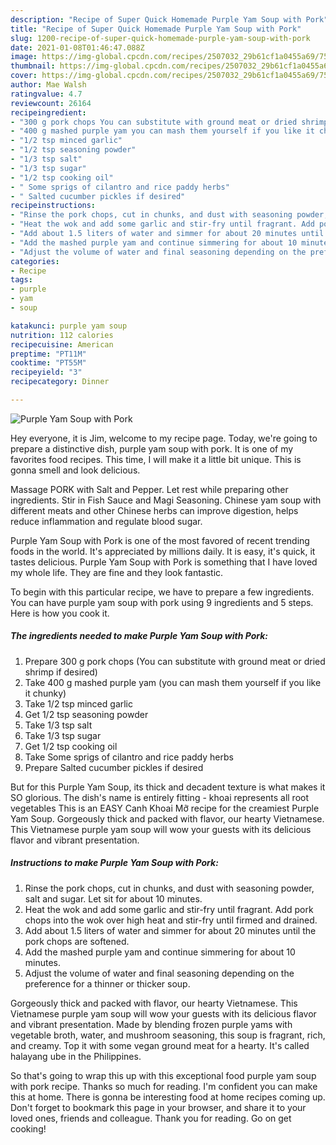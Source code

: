 ```yaml
---
description: "Recipe of Super Quick Homemade Purple Yam Soup with Pork"
title: "Recipe of Super Quick Homemade Purple Yam Soup with Pork"
slug: 1200-recipe-of-super-quick-homemade-purple-yam-soup-with-pork
date: 2021-01-08T01:46:47.088Z
image: https://img-global.cpcdn.com/recipes/2507032_29b61cf1a0455a69/751x532cq70/purple-yam-soup-with-pork-recipe-main-photo.jpg
thumbnail: https://img-global.cpcdn.com/recipes/2507032_29b61cf1a0455a69/751x532cq70/purple-yam-soup-with-pork-recipe-main-photo.jpg
cover: https://img-global.cpcdn.com/recipes/2507032_29b61cf1a0455a69/751x532cq70/purple-yam-soup-with-pork-recipe-main-photo.jpg
author: Mae Walsh
ratingvalue: 4.7
reviewcount: 26164
recipeingredient:
- "300 g pork chops You can substitute with ground meat or dried shrimp if desired"
- "400 g mashed purple yam you can mash them yourself if you like it chunky"
- "1/2 tsp minced garlic"
- "1/2 tsp seasoning powder"
- "1/3 tsp salt"
- "1/3 tsp sugar"
- "1/2 tsp cooking oil"
- " Some sprigs of cilantro and rice paddy herbs"
- " Salted cucumber pickles if desired"
recipeinstructions:
- "Rinse the pork chops, cut in chunks, and dust with seasoning powder, salt and sugar. Let sit for about 10 minutes."
- "Heat the wok and add some garlic and stir-fry until fragrant. Add pork chops into the wok over high heat and stir-fry until firmed and drained."
- "Add about 1.5 liters of water and simmer for about 20 minutes until the pork chops are softened."
- "Add the mashed purple yam and continue simmering for about 10 minutes."
- "Adjust the volume of water and final seasoning depending on the preference for a thinner or thicker soup."
categories:
- Recipe
tags:
- purple
- yam
- soup

katakunci: purple yam soup 
nutrition: 112 calories
recipecuisine: American
preptime: "PT11M"
cooktime: "PT55M"
recipeyield: "3"
recipecategory: Dinner

---
```



![Purple Yam Soup with Pork](https://img-global.cpcdn.com/recipes/2507032_29b61cf1a0455a69/751x532cq70/purple-yam-soup-with-pork-recipe-main-photo.jpg)

Hey everyone, it is Jim, welcome to my recipe page. Today, we're going to prepare a distinctive dish, purple yam soup with pork. It is one of my favorites food recipes. This time, I will make it a little bit unique. This is gonna smell and look delicious.

Massage PORK with Salt and Pepper. Let rest while preparing other ingredients. Stir in Fish Sauce and Magi Seasoning. Chinese yam soup with different meats and other Chinese herbs can improve digestion, helps reduce inflammation and regulate blood sugar.

Purple Yam Soup with Pork is one of the most favored of recent trending foods in the world. It's appreciated by millions daily. It is easy, it's quick, it tastes delicious. Purple Yam Soup with Pork is something that I have loved my whole life. They are fine and they look fantastic.


To begin with this particular recipe, we have to prepare a few ingredients. You can have purple yam soup with pork using 9 ingredients and 5 steps. Here is how you cook it.

<!--inarticleads1-->

##### The ingredients needed to make Purple Yam Soup with Pork:

1. Prepare 300 g pork chops (You can substitute with ground meat or dried shrimp if desired)
1. Take 400 g mashed purple yam (you can mash them yourself if you like it chunky)
1. Take 1/2 tsp minced garlic
1. Get 1/2 tsp seasoning powder
1. Take 1/3 tsp salt
1. Take 1/3 tsp sugar
1. Get 1/2 tsp cooking oil
1. Take  Some sprigs of cilantro and rice paddy herbs
1. Prepare  Salted cucumber pickles if desired


But for this Purple Yam Soup, its thick and decadent texture is what makes it SO glorious. The dish&#39;s name is entirely fitting - khoai represents all root vegetables This is an EASY Canh Khoai Mỡ recipe for the creamiest Purple Yam Soup. Gorgeously thick and packed with flavor, our hearty Vietnamese. This Vietnamese purple yam soup will wow your guests with its delicious flavor and vibrant presentation. 

<!--inarticleads2-->

##### Instructions to make Purple Yam Soup with Pork:

1. Rinse the pork chops, cut in chunks, and dust with seasoning powder, salt and sugar. Let sit for about 10 minutes.
1. Heat the wok and add some garlic and stir-fry until fragrant. Add pork chops into the wok over high heat and stir-fry until firmed and drained.
1. Add about 1.5 liters of water and simmer for about 20 minutes until the pork chops are softened.
1. Add the mashed purple yam and continue simmering for about 10 minutes.
1. Adjust the volume of water and final seasoning depending on the preference for a thinner or thicker soup.


Gorgeously thick and packed with flavor, our hearty Vietnamese. This Vietnamese purple yam soup will wow your guests with its delicious flavor and vibrant presentation. Made by blending frozen purple yams with vegetable broth, water, and mushroom seasoning, this soup is fragrant, rich, and creamy. Top it with some vegan ground meat for a hearty. It&#39;s called halayang ube in the Philippines. 

So that's going to wrap this up with this exceptional food purple yam soup with pork recipe. Thanks so much for reading. I'm confident you can make this at home. There is gonna be interesting food at home recipes coming up. Don't forget to bookmark this page in your browser, and share it to your loved ones, friends and colleague. Thank you for reading. Go on get cooking!
